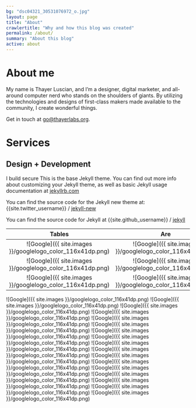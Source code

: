 ```yaml
---
bg: "dsc04321_30531076972_o.jpg"
layout: page
title: "About"
crawlertitle: "Why and how this blog was created"
permalink: /about/
summary: "About this blog"
active: about
---
```

# About me
My name is Thayer Luscian, and I’m a designer, digital marketer, and all-around computer nerd who stands on the shoulders of giants. By utilizing the technologies and designs of first-class makers made available to the community, I create wonderful things. 

Get in touch at [go@thayerlabs.org](mailto:go@thayerlabs.org).


# Services


## Design + Development
I build secure
This is the base Jekyll theme. You can find out more info about customizing your Jekyll theme, as well as basic Jekyll usage documentation at [jekyllrb.com](http://jekyllrb.com/)

You can find the source code for the Jekyll new theme at:
{{site.twitter_username}} /
[jekyll-new](https://github.com/jglovier/jekyll-new)

You can find the source code for Jekyll at
{{site.github_username}} /
[jekyll](https://github.com/jekyll/jekyll)

| Tables        | Are           | Cool  |
|:-------------:|:-------------:|:-----:|
|![Google]({{ site.images }}/googlelogo_color_116x41dp.png)|![Google]({{ site.images }}/googlelogo_color_116x41dp.png)|![Google]({{ site.images }}/googlelogo_color_116x41dp.png)|
|![Google]({{ site.images }}/googlelogo_color_116x41dp.png)|![Google]({{ site.images }}/googlelogo_color_116x41dp.png)|![Google]({{ site.images }}/googlelogo_color_116x41dp.png)|![Google]({{ site.images }}/googlelogo_color_116x41dp.png)
|![Google]({{ site.images }}/googlelogo_color_116x41dp.png)|![Google]({{ site.images }}/googlelogo_color_116x41dp.png)|![Google]({{ site.images }}/googlelogo_color_116x41dp.png)|


![Google]({{ site.images }}/googlelogo_color_116x41dp.png) ![Google]({{ site.images }}/googlelogo_color_116x41dp.png) ![Google]({{ site.images }}/googlelogo_color_116x41dp.png) ![Google]({{ site.images }}/googlelogo_color_116x41dp.png) ![Google]({{ site.images }}/googlelogo_color_116x41dp.png) ![Google]({{ site.images }}/googlelogo_color_116x41dp.png) ![Google]({{ site.images }}/googlelogo_color_116x41dp.png) ![Google]({{ site.images }}/googlelogo_color_116x41dp.png) ![Google]({{ site.images }}/googlelogo_color_116x41dp.png) ![Google]({{ site.images }}/googlelogo_color_116x41dp.png) ![Google]({{ site.images }}/googlelogo_color_116x41dp.png) ![Google]({{ site.images }}/googlelogo_color_116x41dp.png) ![Google]({{ site.images }}/googlelogo_color_116x41dp.png) ![Google]({{ site.images }}/googlelogo_color_116x41dp.png) ![Google]({{ site.images }}/googlelogo_color_116x41dp.png) ![Google]({{ site.images }}/googlelogo_color_116x41dp.png) ![Google]({{ site.images }}/googlelogo_color_116x41dp.png) 
